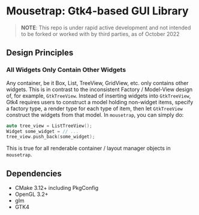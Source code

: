 # Mousetrap: Gtk4-based GUI Library

> **NOTE**: This repo is under rapid active development and not intended to be forked or worked with by third parties, as of October 2022

## Design Principles

### All Widgets Only Contain Other Widgets

Any container, be it Box, List, TreeView, GridView, etc. only contains other widgets. This is in contrast to the inconsistent 
Factory / Model-View design of, for example, `GtkTreeView`. Instead of inserting widgets into `GtkTreeView`, Gtk4 requires users
to construct a model holding non-widget items, specify a factory type, a render type for each type of item, 
then let `GtkTreeView` construct the widgets from  that model. In `mousetrap`, you can simply do:

```cpp
auto tree_view = ListTreeView();
Widget some_widget = // ...
tree_view.push_back(some_widget);
```

This is true for all renderable container / layout manager objects in `mousetrap`.

### 

## Dependencies
+ CMake 3.12+ including PkgConfig
+ OpenGL 3.2+
+ glm
+ GTK4
